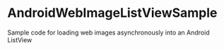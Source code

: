 # AndroidWebImageListViewSample
Sample code for loading web images asynchronously into an Android ListView
